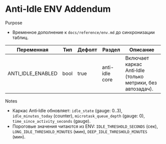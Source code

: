 <!-- neira:meta
id: NEI-20250904-120920-env-anti-idle
intent: docs
summary: Добавлен флаг ANTI_IDLE_ENABLED и его описание (addendum к ENV).
-->

# Anti‑Idle ENV Addendum

Purpose
- Временное дополнение к `docs/reference/env.md` до синхронизации таблиц.

| Переменная | Тип | Дефолт | Раздел | Описание |
|---|---|---|---|---|
| ANTI_IDLE_ENABLED | bool | true | anti-idle core | Включает каркас Anti‑Idle (только метрики, без автозадач). |

Notes
- Каркас Anti‑Idle обновляет: `idle_state` (gauge: 0..3), `idle_minutes_today` (counter), `microtask_queue_depth` (gauge: 0), `time_since_activity_seconds` (gauge).
- Пороговые значения читаются из ENV: `IDLE_THRESHOLD_SECONDS` (сек), `LONG_IDLE_THRESHOLD_MINUTES` (мин), `DEEP_IDLE_THRESHOLD_MINUTES` (мин).
